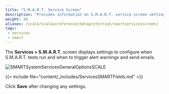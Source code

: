 ```yaml
---
title: "S.M.A.R.T. Service Screen"
description: "Provides information on S.M.A.R.T. service screen settings."
weight: 40
aliases: /scale/scaleuireference/dataprotection/smartservicesscreen/
tags:
 - services
 - smart
---
```




The **Services > S.M.A.R.T.** screen displays settings to configure when S.M.A.R.T. tests run and when to trigger alert warnings and send emails.

![SMARTSystemServicesGeneralOptionsSCALE](/images/SCALE/SystemSettings/SMARTSystemServicesGeneralOptionsSCALE.png "Services S.M.A.R.T. Options")

{{< include file="content/_includes/ServicesSMARTFields.md" >}}

Click **Save** after changing any settings.
